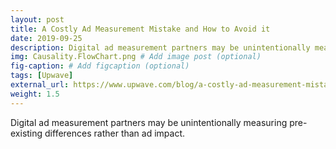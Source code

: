 ```yaml
---
layout: post
title: A Costly Ad Measurement Mistake and How to Avoid it
date: 2019-09-25
description: Digital ad measurement partners may be unintentionally measuring pre-existing differences rather than ad impact. # Add post description (optional)
img: Causality.FlowChart.png # Add image post (optional)
fig-caption: # Add figcaption (optional)
tags: [Upwave]
external_url: https://www.upwave.com/blog/a-costly-ad-measurement-mistake-and-how-to-avoid-it/
weight: 1.5
---
```

Digital ad measurement partners may be unintentionally measuring pre-existing differences rather than ad impact.
